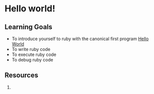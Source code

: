 # Hello world!

## Learning Goals
- To introduce yourself to ruby with the canonical first program [Hello World](https://en.wikipedia.org/wiki/%22Hello,_World!%22_program)
- To write ruby code
- To execute ruby code
- To debug ruby code

## Resources
1.
